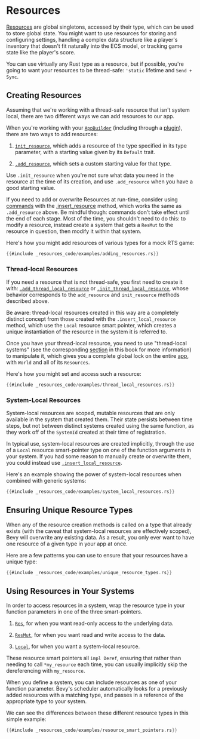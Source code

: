 # Resources

[Resources](https://docs.rs/bevy/0.4.0/bevy/ecs/trait.Resource.html) are global singletons, accessed by their type, which can be used to store global state.
You might want to use resources for storing and configuring settings, handling a complex data structure like a player's inventory that doesn't fit naturally into the ECS model, or tracking game state like the player's score.

You can use virtually any Rust type as a resource, but if possible, you're going to want your resources to be thread-safe: `'static` lifetime and `Send + Sync`.

## Creating Resources

Assuming that we're working with a thread-safe resource that isn't system local, there are two different ways we can add resources to our app.

When you're working with your [`AppBuilder`](../internals/app-builder.md) (including through a [plugin](../../organization/plugins.md)), there are two ways to add resources:

1. [`init_resource`](https://docs.rs/bevy/0.4.0/bevy/app/struct.AppBuilder.html#method.init_resource), which adds a resource of the type specified in its type parameter, with a starting value given by its `Default` trait.

2. [`.add_resource`](https://docs.rs/bevy/0.4.0/bevy/app/struct.AppBuilder.html#method.add_resource), which sets a custom starting value for that type.

Use `.init_resource` when you're not sure what data you need in the resource at the time of its creation, and use `.add_resource` when you have a good starting value.

If you need to add or overwrite Resources at run-time, consider using [commands](commands.md) with the [.insert_resource](https://docs.rs/bevy/0.4.0/bevy/ecs/struct.Commands.html#method.insert_resource) method, which works the same as `.add_resource` above. Be mindful though: commands don't take effect until the end of each stage. Most of the time, you shouldn't need to do this: to modify a resource, instead create a system that gets a `ResMut` to the resource in question, then modify it within that system.

Here's how you might add resources of various types for a mock RTS game:
```rust
{{#include _resources_code/examples/adding_resources.rs}}
```

### Thread-local Resources

If you need a resource that is not thread-safe, you first need to create it with: [`.add_thread_local_resource`](https://docs.rs/bevy/0.4.0/bevy/app/struct.AppBuilder.html#method.add_thread_local_resource) or [`.init_thread_local_resource`](https://docs.rs/bevy/0.4.0/bevy/ecs/struct.Commands.html#method.insert_local_resource), whose behavior corresponds to the `add_resource` and `init_resource` methods described above. 

Be aware: thread-local resources created in this way are a completely distinct concept from those created with the `.insert_local_resource` method, which use the `Local` resource smart pointer, which creates a unique instantiation of the resource in the system it is referred to.

Once you have your thread-local resource, you need to use "thread-local systems" (see the corresponding [section](../systems.md) in this book for more information) to manipulate it, which gives you a complete global lock on the entire [app](https://docs.rs/bevy/0.4.0/bevy/app/struct.App.html), with `World` and all of its `Resources`.

Here's how you might set and access such a resource:
```rust
{{#include _resources_code/examples/thread_local_resources.rs}}
```

### System-Local Resources

System-local resources are scoped, mutable resources that are only available in the system that created them. Their state persists between time steps, but not between distinct systems created using the same function, as they work off of the `SystemId` created at their time of registration.

In typical use, system-local resources are created implicitly, through the use of a `Local` resource smart-pointer type on one of the function arguments in your system. If you had some reason to manually create or overwrite them, you could instead use [`.insert_local_resource`](https://docs.rs/bevy/0.4.0/bevy/ecs/struct.Commands.html#method.insert_local_resource).


Here's an example showing the power of system-local resources when combined with generic systems:
```rust
{{#include _resources_code/examples/system_local_resources.rs}}
```

## Ensuring Unique Resource Types

When any of the resource creation methods is called on a type that already exists (with the caveat that system-local resources are effectively scoped), Bevy will overwrite any existing data. As a result, you only ever want to have one resource of a given type in your app at once.

Here are a few patterns you can use to ensure that your resources have a unique type:

```rust
{{#include _resources_code/examples/unique_resource_types.rs}}
```

## Using Resources in Your Systems

In order to access resources in a system, wrap the resource type in your function parameters in one of the three smart-pointers.

1. [`Res`](https://docs.rs/bevy/0.4.0/bevy/ecs/struct.Res.html), for when you want read-only access to the underlying data.
   
2. [`ResMut`](https://docs.rs/bevy/0.4.0/bevy/ecs/struct.ResMut.html), for when you want read and write access to the data.
   
3. [`Local`](https://docs.rs/bevy/0.4.0/bevy/ecs/struct.Local.html), for when you want a system-local resource.

These resource smart pointers all `impl Deref`, ensuring that rather than needing to call `*my_resource` each time, you can usually implicitly skip the dereferencing with `my_resource`. 

When you define a system, you can include resources as one of your function parameter. Bevy's scheduler automatically looks for a  previously added resources with a matching type, and passes in a reference of the appropriate type to your system.

We can see the differences between these different resource types in this simple example:

```rust
{{#include _resources_code/examples/resource_smart_pointers.rs}}
```
